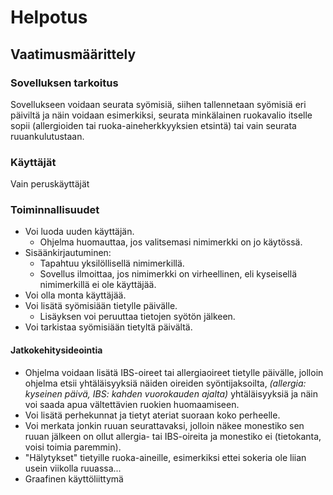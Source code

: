 # Helpotus

## Vaatimusmäärittely

### Sovelluksen tarkoitus
Sovellukseen voidaan seurata syömisiä, siihen tallennetaan syömisiä eri päiviltä ja näin voidaan esimerkiksi, seurata minkälainen ruokavalio itselle sopii (allergioiden tai ruoka-aineherkkyyksien etsintä) tai vain seurata ruuankulutustaan.

### Käyttäjät
Vain peruskäyttäjät

### Toiminnallisuudet
- Voi luoda uuden käyttäjän.
    - Ohjelma huomauttaa, jos valitsemasi nimimerkki on jo käytössä.
- Sisäänkirjautuminen:
    - Tapahtuu yksilöllisellä nimimerkillä.
    - Sovellus ilmoittaa, jos nimimerkki on virheellinen, eli kyseisellä nimimerkillä ei ole käyttäjää.
- Voi olla monta käyttäjää.
- Voi lisätä syömisiään tietylle päivälle.
    - Lisäyksen voi peruuttaa tietojen syötön jälkeen.
- Voi tarkistaa syömisiään tietyltä päivältä.

#### Jatkokehitysideointia
 * Ohjelma voidaan lisätä IBS-oireet tai allergiaoireet tietylle päivälle, jolloin ohjelma etsii yhtäläisyyksiä näiden oireiden syöntijaksoilta, *(allergia: kyseinen päivä, IBS: kahden vuorokauden ajalta)* yhtäläisyyksiä ja näin voi saada apua vältettävien ruokien huomaamiseen.
 * Voi lisätä perhekunnat ja tietyt ateriat suoraan koko perheelle. 
 * Voi merkata jonkin ruuan seurattavaksi, jolloin näkee monestiko sen ruuan jälkeen on ollut allergia- tai IBS-oireita ja monestiko ei (tietokanta, voisi toimia paremmin).
 * "Hälytykset" tietyille ruoka-aineille, esimerkiksi ettei sokeria ole liian usein viikolla ruuassa...
 * Graafinen käyttöliittymä
